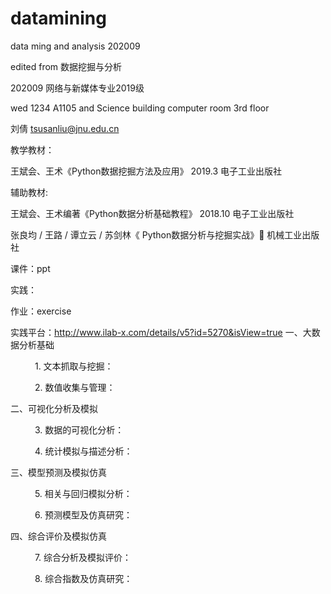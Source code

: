 # datamining
data ming and analysis 202009

edited from <Professor Binghui Wang >
数据挖掘与分析


202009 网络与新媒体专业2019级 

wed 1234 A1105 and Science building computer room 3rd floor 


刘倩
tsusanliu@jnu.edu.cn

教学教材：

  王斌会、王术《Python数据挖掘方法及应用》
          2019.3 电子工业出版社  

辅助教材:

  王斌会、王术编著《Python数据分析基础教程》
          2018.10 电子工业出版社
          
  张良均 / 王路 / 谭立云 / 苏剑林《 Python数据分析与挖掘实战》           机械工业出版社 
  
课件：ppt 

实践： 

  作业：exercise
  
  实践平台：http://www.ilab-x.com/details/v5?id=5270&isView=true
一、大数据分析基础

      1. 文本抓取与挖掘：

      2. 数值收集与管理：

二、可视化分析及模拟

      3. 数据的可视化分析：

      4. 统计模拟与描述分析：

三、模型预测及模拟仿真

      5. 相关与回归模拟分析：

      6. 预测模型及仿真研究：

四、综合评价及模拟仿真

      7. 综合分析及模拟评价：

      8. 综合指数及仿真研究：

